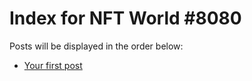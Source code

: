 # Index for NFT World #8080
Posts will be displayed in the order below:

- [Your first post](./001-first.md)

